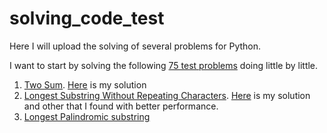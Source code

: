 # solving_code_test
Here I will upload the solving of several problems for Python.

I want to start by solving the following [75 test problems](https://leetcode.com/list/xi4ci4ig/) doing little by little. 

1. [Two Sum](https://leetcode.com/problems/two-sum/description/). [Here](/1_two_sum.ipynb) is my solution
2. [Longest Substring Without Repeating Characters](https://leetcode.com/problems/longest-substring-without-repeating-characters/description/). [Here](/2_Longest_substring_without_repeating_chars.ipynb) is my solution and other that I found with better performance.
3. [Longest Palindromic substring](https://leetcode.com/problems/longest-palindromic-substring/description/)